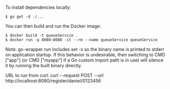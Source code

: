 To install dependencies locally:

    $ go get -d ./...

You can then build and run the Docker image:

    $ docker build -t queueService .
    $ docker run -p 8080:8080 -it --rm --name queueService queueService

Note: go-wrapper run includes set -x so the binary name is printed to stderr on application startup. If this behavior is undesirable, then switching to CMD ["app"] (or CMD ["myapp"] if a Go custom import path is in use) will silence it by running the built binary directly.

URL to run from curl:
curl --request POST --url http://localhost:8080/register/daniel/0123456